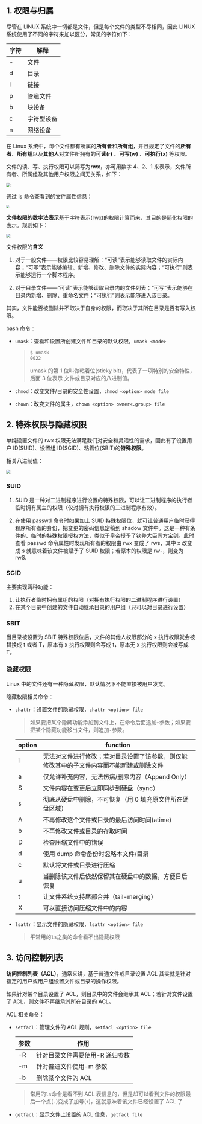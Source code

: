 ## 1. 权限与归属

尽管在 LINUX 系统中一切都是文件，但是每个文件的类型不尽相同，因此 LINUX 系统使用了不同的字符来加以区分，常见的字符如下：

| 字符 | 解释       |
| ---- | ---------- |
| -    | 文件       |
| d    | 目录       |
| l    | 链接       |
| p    | 管道文件   |
| b    | 块设备     |
| c    | 字符型设备 |
| n    | 网络设备   |

在 Linux 系统中，每个文件都有所属的**所有者**和**所有组**，并且规定了文件的**所有者**、**所有组**以及**其他人**对文件所拥有的**可读(r)** 、**可写(w)** 、**可执行(x)** 等权限。

文件的读、写、执行权限可以简写为**rwx**，亦可用数字 4、2、1 来表示，文件所有者、所属组及其他用户权限之间无关系，如下：

<img src="https://chua-n.gitee.io/blog-images/notebooks/杂技/Linux/15.png" style="zoom:67%;" />

通过 ls 命令查看到的文件属性信息：

<img src="https://chua-n.gitee.io/blog-images/notebooks/杂技/Linux/16.png" style="zoom:50%;" />

**文件权限的数字法表示**基于字符表示(rwx)的权限计算而来，其目的是简化权限的表示。规则如下：

<img src="https://chua-n.gitee.io/blog-images/notebooks/杂技/Linux/17.png" style="zoom:67%;" />

文件权限的**含义**

1. 对于一般文件——权限比较容易理解：“可读”表示能够读取文件的实际内容；“可写”表示能够编辑、新增、修改、删除文件的实际内容；“可执行”则表示能够运行一个脚本程序。

2. 对于目录文件——“可读”表示能够读取目录内的文件列表；“可写”表示能够在目录内新增、删除、重命名文件；“可执行”则表示能够进入该目录。

其实，文件能否被删除并不取决于自身的权限，而取决于其所在目录是否有写入权限。

bash 命令：

-   `umask`：查看和设置所创建文件和目录的默认权限，`umask <mode>`

    > ```bash
    > $ umask
    > 0022
    > ```
    >
    > umask 的第 1 位叫做粘着位(sticky bit)，代表了一项特别的安全特性，后面 3 位表示 文件或目录对应的八进制值。

-   `chmod`：改变文件/目录的安全性设置，`chmod <option> mode file`

-   `chown`：改变文件的属主，`chown <option> owner<.group> file`

## 2. 特殊权限与隐藏权限

单纯设置文件的 rwx 权限无法满足我们对安全和灵活性的需求，因此有了设置用户 ID(SUID)、设置组 ID(SGID)、粘着位(SBIT)的**特殊权限**。

相关八进制值：

<img src="https://chua-n.gitee.io/blog-images/notebooks/杂技/Linux/18.png" style="zoom:67%;" />

### SUID

1. SUID 是一种对二进制程序进行设置的特殊权限，可以让二进制程序的执行者临时拥有属主的权限（仅对拥有执行权限的二进制程序有效）。

2. 在使用 passwd 命令时如果加上 SUID 特殊权限位，就可让普通用户临时获得程序所有者的身份，把变更的密码信息定稿到 shadow 文件中。这是一种有条件的、临时的特殊权限授权方法，类似于皇帝授予了钦差大臣尚方宝剑。此时查看 passwd 命令属性时发现所有者的权限由 rwx 变成了 rws，其中 x 改变成 s 就意味着该文件被赋予了 SUID 权限；若原本的权限是 rw-，则变为 rwS.

### SGID

主要实现两种功能：

1. 让执行者临时拥有属组的权限（对拥有执行权限的二进制程序进行设置）
2. 在某个目录中创建的文件自动继承目录的用户组（只可以对目录进行设置）

### SBIT

当目录被设置为 SBIT 特殊权限位后，文件的其他人权限部分的 x 执行权限就会被替换成 t 或者 T，原本有 x 执行权限则会写成 t，原本无 x 执行权限则会被写成 T。

### 隐藏权限

Linux 中的文件还有一种隐藏权限，默认情况下不能直接被用户发觉。

隐藏权限相关命令：

-   `chattr`：设置文件的隐藏权限，`chattr <option> file`

    > 如果要把某个隐藏功能添加到文件上，在命令后面追加`+`参数；如果要把某个隐藏功能移出文件，则追加`-`参数。

    | option | function                                                                                 |
    | ------ | ---------------------------------------------------------------------------------------- |
    | i      | 无法对文件进行修改；若对目录设置了该参数，则仅能修改其中的子文件内容而不能新建或删除文件 |
    | a      | 仅允许补充内容，无法伤病/删除内容（Append Only）                                         |
    | S      | 文件内容在变更后立即同步到硬盘（sync）                                                   |
    | s      | 彻底从硬盘中删除，不可恢复（用 0 填充原文件所在硬盘区域）                                |
    | A      | 不再修改这个文件或目录的最后访问时间(atime)                                              |
    | b      | 不再修改文件或目录的存取时间                                                             |
    | D      | 检查压缩文件中的错误                                                                     |
    | d      | 使用 dump 命令备份时忽略本文件/目录                                                      |
    | c      | 默认将文件或目录进行压缩                                                                 |
    | u      | 当删除该文件后依然保留其在硬盘中的数据，方便日后恢复                                     |
    | t      | 让文件系统支持尾部合并（tail-merging）                                                   |
    | X      | 可以直接访问压缩文件中的内容                                                             |

-   `lsattr`：显示文件的隐藏权限，`lsattr <option> file`

    > 平常用的`ls`之类的命令看不出隐藏权限

## 3. 访问控制列表

**访问控制列表（ACL）**，通常来讲，基于普通文件或目录设置 ACL 其实就是针对指定的用户或用户组设置文件或目录的操作权限。

如果针对某个目录设置了 ACL，则目录中的文件会继承其 ACL；若针对文件设置了 ACL，则文件不再继承其所在目录的 ACL。

ACL 相关命令：

-   `setfacl`：管理文件的 ACL 规则，`setfacl <option> file`

    | 参数 | 作用                            |
    | ---- | ------------------------------- |
    | -R   | 针对目录文件需要使用-R 递归参数 |
    | -m   | 针对普通文件使用-m 参数         |
    | -b   | 删除某个文件的 ACL              |

    > 常用的`ls`命令是看不到 ACL 表信息的，但是却可以看到文件的权限最后一个点(`.`)变成了加号(`+`)，这就意味着该文件已经设置了 ACL 了

-   `getfacl`：显示文件上设置的 ACL 信息，`getfacl file`
